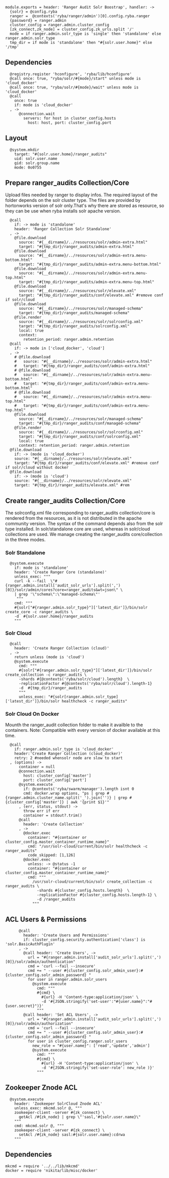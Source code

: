    
    module.exports = header: 'Ranger Audit Solr Boostrap', handler: ->
      {solr} = @config.ryba 
      ranger =  @contexts('ryba/ranger/admin')[0].config.ryba.ranger
      {password} = ranger.admin
      cluster_config = ranger.admin.cluster_config
      [zk_connect,zk_node] = cluster_config.zk_urls.split '/'
      mode = if ranger.admin.solr_type is 'single' then 'standalone' else ranger.admin.solr_type
      tmp_dir = if mode is 'standalone' then "#{solr.user.home}" else '/tmp'
      
## Dependencies

      @registry.register 'hconfigure', 'ryba/lib/hconfigure'
      @call once: true, "ryba/solr/#{mode}/start" unless mode is 'cloud_docker'
      @call once: true, "ryba/solr/#{mode}/wait" unless mode is 'cloud_docker'
      @call 
        once: true
        if: mode is 'cloud_docker'
      , ->
          @connection.wait
            servers: for host in cluster_config.hosts
              host: host, port: cluster_config.port

## Layout

      @system.mkdir
        target: "#{solr.user.home}/ranger_audits"
        uid: solr.user.name
        gid: solr.group.name
        mode: 0o0755

## Prepare ranger_audits Collection/Core
Upload files needed by ranger to display infos. The required layout of the folder
depends on the solr cluster type. The files are provided by hortonworks version of solr
only.That's why there are stored as resource, so they can be use when ryba installs
solr apache version.

      @call  
        if: -> mode is 'standalone'
        header: 'Ranger Collection Solr Standalone'
      , ->
        @file.download
          source: "#{__dirname}/../resources/solr/admin-extra.html"
          target: "#{tmp_dir}/ranger_audits/admin-extra.html"
        @file.download
          source: "#{__dirname}/../resources/solr/admin-extra.menu-bottom.html"
          target: "#{tmp_dir}/ranger_audits/admin-extra.menu-bottom.html"
        @file.download
          source: "#{__dirname}/../resources/solr/admin-extra.menu-top.html"
          target: "#{tmp_dir}/ranger_audits/admin-extra.menu-top.html"
        @file.download
          source: "#{__dirname}/../resources/solr/elevate.xml"
          target: "#{tmp_dir}/ranger_audits/conf/elevate.xml" #remove conf if solr/cloud
        @file.download
          source: "#{__dirname}/../resources/solr/managed-schema"
          target: "#{tmp_dir}/ranger_audits/managed-schema"
        @file.render
          source: "#{__dirname}/../resources/solr/solrconfig.xml"
          target: "#{tmp_dir}/ranger_audits/solrconfig.xml"
          local: true
          context:
            retention_period: ranger.admin.retention
      @call
        if: -> mode in ['cloud_docker', 'cloud']
      , ->
        # @file.download
        #   source: "#{__dirname}/../resources/solr/admin-extra.html"
        #   target: "#{tmp_dir}/ranger_audits/conf/admin-extra.html"
        # @file.download
        #   source: "#{__dirname}/../resources/solr/admin-extra.menu-bottom.html"
        #   target: "#{tmp_dir}/ranger_audits/conf/admin-extra.menu-bottom.html"
        # @file.download
        #   source: "#{__dirname}/../resources/solr/admin-extra.menu-top.html"
        #   target: "#{tmp_dir}/ranger_audits/conf/admin-extra.menu-top.html"
        @file.download
          source: "#{__dirname}/../resources/solr/managed-schema"
          target: "#{tmp_dir}/ranger_audits/conf/managed-schema"
        @file.render
          source: "#{__dirname}/../resources/solr/solrconfig.xml"
          target: "#{tmp_dir}/ranger_audits/conf/solrconfig.xml"
          local: true
          context: retention_period: ranger.admin.retention
      @file.download
        if: -> (mode is 'cloud_docker')
        source: "#{__dirname}/../resources/solr/elevate.xml"
        target: "#{tmp_dir}/ranger_audits/conf/elevate.xml" #remove conf if solr/cloud without docker
      @file.download
        if: -> (mode is 'cloud')
        source: "#{__dirname}/../resources/solr/elevate.xml"
        target: "#{tmp_dir}/ranger_audits/elevate.xml" #rem
        
## Create ranger_audits Collection/Core
The solrconfig.xml file corresponding to ranger_audits collection/core is rendered from
the resources, as it is not distributed in the apache community version.
The syntax of the command depends also from the solr type installed.
In solr/standalone core are used, whereas in solr/cloud collections are used.
We manage creating the ranger_audits core/collection in the three modes.

### Solr Standalone

      @system.execute
        if: mode is 'standalone'
        header: 'Create Ranger Core (standalone)'
        unless_exec: """
        curl -k --fail  \"#{ranger.admin.install['audit_solr_urls'].split(',')[0]}/solr/admin/cores?core=ranger_audits&wt=json\" \
        | grep '\"schema\":\"managed-schema\"'
         """
        cmd: """
        #{solr["#{ranger.admin.solr_type}"]['latest_dir']}/bin/solr create_core -c ranger_audits \
        -d  #{solr.user.home}/ranger_audits
        """

### Solr Cloud

      @call
        header: 'Create Ranger Collection (cloud)'
      , ->
        return unless (mode is 'cloud')
        @system.execute
          cmd: """
          #{solr["#{ranger.admin.solr_type}"]['latest_dir']}/bin/solr create_collection -c ranger_audits \
          -shards #{@contexts('ryba/solr/cloud').length}  \
          -replicationFactor #{@contexts('ryba/solr/cloud').length-1}
          -d  #{tmp_dir}/ranger_audits
          """
          unless_exec: "#{solr[ranger.admin.solr_type]['latest_dir']}/bin/solr healthcheck -c ranger_audits"

### Solr Cloud On Docker
Mounth the ranger_audit collection folder to make it availble to the containers.
Note: Compatible with every version of docker available at this time.

      @call
        if: ranger.admin.solr_type is 'cloud_docker'
        header:'Create Ranger Collection (cloud_docker)'
        retry: 2 #needed whensolr node are slow to start
      , (options) ->
          container = null
          @connection.wait
            host: cluster_config['master']
            port: cluster_config['port']
          @system.execute
            if: @contexts('ryba/swarm/manager').length isnt 0
            cmd: docker.wrap options, "ps | grep #{ranger.admin.cluster_name.split('_').join('')} | grep #{cluster_config['master']} | awk '{print $1}'"
          , (err, status, stdout) ->
            throw err if err
            container = stdout?.trim()
          @call
            header: 'Create Collection'
          , ->
            @docker.exec
              container: "#{container or cluster_config.master_container_runtime_name}"
              cmd: "/usr/solr-cloud/current/bin/solr healthcheck -c ranger_audits"
              code_skipped: [1,126]
            @docker.exec
              unless: -> @status -1
              container: "#{container or cluster_config.master_container_runtime_name}"
              cmd: """
                /usr/solr-cloud/current/bin/solr create_collection -c ranger_audits \
                  -shards #{cluster_config.hosts.length}  \
                  -replicationFactor #{cluster_config.hosts.length-1} \
                  -d /ranger_audits
                """

## ACL Users & Permissions

          @call
            header: 'Create Users and Permissions'
            if: cluster_config.security.authentication['class'] is 'solr.BasicAuthPlugin'
          , ->
            @call header: 'Create Users', ->
              url = "#{ranger.admin.install['audit_solr_urls'].split(',')[0]}/solr/admin/authentication"
              cmd = 'curl --fail --insecure'
              cmd += " --user #{cluster_config.solr_admin_user}:#{cluster_config.solr_admin_password} "
              for user in ranger.admin.solr_users
                @system.execute
                  cmd: """
                  #{cmd} \
                    #{url} -H 'Content-type:application/json' \
                    -d '#{JSON.stringify('set-user':"#{user.name}":"#{user.secret}")}'
                  """
            @call header: 'Set ACL Users', ->
              url = "#{ranger.admin.install['audit_solr_urls'].split(',')[0]}/solr/admin/authorization"
              cmd = 'curl --fail --insecure'
              cmd += " --user #{cluster_config.solr_admin_user}:#{cluster_config.solr_admin_password} "
              for user in cluster_config.ranger.solr_users
                new_role = "#{user.name}": ['read','update','admin']
                @system.execute
                  cmd: """
                  #{cmd} \
                    #{url} -H 'Content-type:application/json' \
                    -d '#{JSON.stringify('set-user-role': new_role )}'
                  """

## Zookeeper Znode ACL

      @system.execute
        header: 'Zookeeper SolrCloud Znode ACL'
        unless_exec: mkcmd.solr @, """
        zookeeper-client -server #{zk_connect} \
          getAcl /#{zk_node} | grep \"'sasl,'#{solr.user.name}\"
        """
        cmd: mkcmd.solr @, """
        zookeeper-client -server #{zk_connect} \
          setAcl /#{zk_node} sasl:#{solr.user.name}:cdrwa
        """

## Dependencies

    mkcmd = require '../../lib/mkcmd'
    docker = require 'nikita/lib/misc/docker'
    
[ranger-solr-script]:(https://community.hortonworks.com/questions/29291/ranger-solr-script-create-ranger-audits-collection.html)
